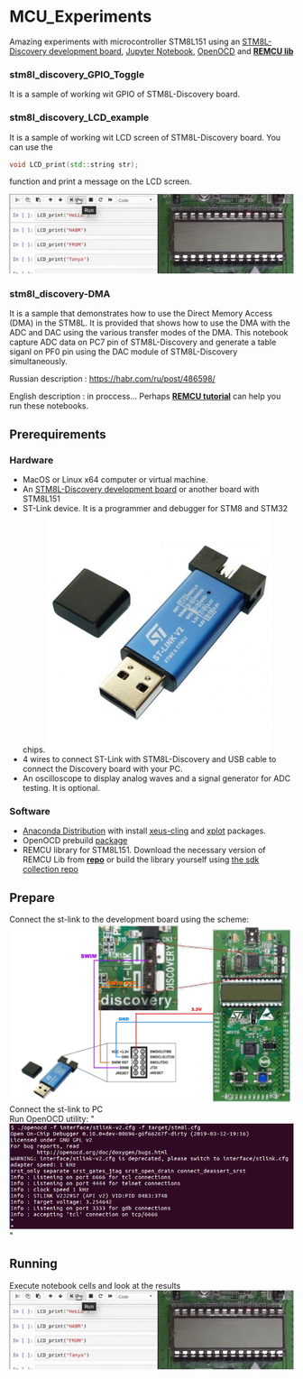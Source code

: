 # MCU_Experiments

Amazing experiments with microcontroller STM8L151 using an [STM8L-Discovery development board](https://www.st.com/en/evaluation-tools/stm8l-discovery.html), [Jupyter Notebook](https://jupyter.org/), [OpenOCD](http://openocd.org/) and [**REMCU lib**](https://remotemcu.github.io)

### stm8l_discovery_GPIO_Toggle
It is a sample of working wit GPIO of STM8L-Discovery board.

### stm8l_discovery_LCD_example
It is a sample of working wit LCD screen of STM8L-Discovery board. You can use the  
```cpp
void LCD_print(std::string str);
```
function and print a message on the LCD screen.

![running](img/running.gif)

### stm8l_discovery-DMA
It is a sample that demonstrates how to use the Direct Memory Access (DMA) in the STM8L. It is provided that shows how to use the DMA with the ADC and DAC using the various transfer modes of the DMA. This notebook capture ADC data on PC7 pin of STM8L-Discovery and generate a table siganl on PF0 pin using the DAC module of STM8L-Discovery simultaneously.

Russian description : https://habr.com/ru/post/486598/

English description : in proccess... Perhaps [**REMCU tutorial**](https://remotemcu.github.io/tutorials) can help you run these notebooks.

## Prerequirements
### Hardware
 * MacOS or Linux x64 computer or virtual machine.
 * An [STM8L-Discovery development board](https://www.st.com/en/evaluation-tools/stm8l-discovery.html) or another board with STM8L151
 * ST-Link device. It is a programmer and debugger for STM8 and STM32 chips.
 ![stlink](img/stlink.jpg)
 * 4 wires to connect ST-Link with STM8L-Discovery and USB cable to connect the Discovery board with your PC.
 * An oscilloscope to display analog waves and a signal generator for ADC testing. It is optional.


### Software
 * [Anaconda Distribution](https://www.anaconda.com/distribution/) with install [xeus-cling](https://github.com/jupyter-xeus/xeus-cling) and [xplot](https://github.com/QuantStack/xplot) packages.
 * OpenOCD prebuild [package](https://github.com/ilg-archived/openocd/releases/tag/v0.10.0-12-20190422)
 * REMCU library for STM8L151. Download the necessary version of REMCU Lib from [**repo**](https://github.com/remotemcu/prebuilt_libraries/tree/master/STM8/STM8L15X_MD-StdPeriph_Driver-V1.4.0-01) or build the library yourself using [the sdk collection repo ](https://github.com/remotemcu/remcu-chip-sdks) 

## Prepare
Connect the st-link to the development board using the scheme:  
![connection](img/connection.png)
Connect the st-link to PC  
Run OpenOCD utility:
"![Image](img/openocd_unix.png)"

## Running
Execute notebook cells and look at the results
![running](img/running.gif)